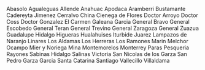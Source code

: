Abasolo
Agualeguas
Allende
Anahuac
Apodaca
Aramberri
Bustamante
Cadereyta Jimenez
Cerralvo
China
Cienega de Flores
Doctor Arroyo
Doctor Coss
Doctor Gonzalez
El Carmen
Galeana
Garcia
General Bravo
General Escobedo
General Teran
General Trevino
General Zaragoza
General Zuazua
Guadalupe
Hidalgo
Higueras
Hualahuises
Iturbide
Juarez
Lampazos de Naranjo
Linares
Los Aldamas
Los Herreras
Los Ramones
Marin
Melchor Ocampo
Mier y Noriega
Mina
Montemorelos
Monterrey
Paras
Pesqueria
Rayones
Sabinas Hidalgo
Salinas Victoria
San Nicolas de los Garza
San Pedro Garza Garcia
Santa Catarina
Santiago
Vallecillo
Villaldama
